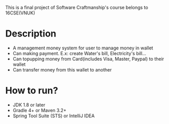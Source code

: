 This is a final project of Software Craftmanship's course belongs to 16CSE(VNUK)

# Description
* A management money system for user to manage money in wallet
* Can making payment. E.x: create Water's bill, Electricity's bill...
* Can topupping money from Card(includes Visa, Master, Paypal) to their wallet
* Can transfer money from this wallet to another
# How to run?
* JDK 1.8 or later
* Gradle 4+ or Maven 3.2+
* Spring Tool Suite (STS) or IntelliJ IDEA
